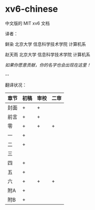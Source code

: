 xv6-chinese
===========

中文版的 MIT xv6 文档

译者：

鲜染 北京大学 信息科学技术学院 计算机系

赵天雨 北京大学 信息科学技术学院 计算机系

*如果你愿意贡献，你的名字也会出现在这里！*

-- 

翻译状况：

|章节|初稿|审校|二审
|----|----|----|----|
|封面 |+ |+ | |
|前言 |+ |+ | |
|零 |+ |+ |+ |
|一 |+ | | |
|二 |+ | | |
|三 |  | | |
|四 |+ | | |
|五 |+ | | |
|六 |+ |+ |+ |
|附A |+ | | |
|附B |+ | | |

